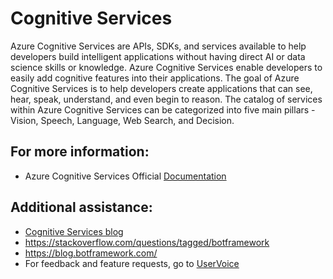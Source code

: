 # Cognitive Services

Azure Cognitive Services are APIs, SDKs, and services available to help developers build intelligent applications without having direct AI or data science skills or knowledge. Azure Cognitive Services enable developers to easily add cognitive features into their applications. The goal of Azure Cognitive Services is to help developers create applications that can see, hear, speak, understand, and even begin to reason. The catalog of services within Azure Cognitive Services can be categorized into five main pillars - Vision, Speech, Language, Web Search, and Decision.


## For more information:

- Azure Cognitive Services Official [Documentation](https://docs.microsoft.com/en-us/azure/cognitive-services/)


## Additional assistance:

- [Cognitive Services blog](https://azure.microsoft.com/en-us/blog/topics/cognitive-services/)
- https://stackoverflow.com/questions/tagged/botframework
- https://blog.botframework.com/
- For feedback and feature requests, go to [UserVoice](https://cognitive.uservoice.com/)
